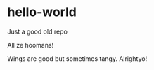 # hello-world
Just a good old repo

All ze hoomans!

Wings are good but sometimes tangy. Alrightyo!
